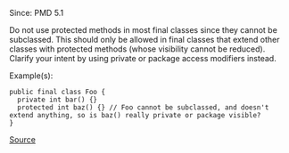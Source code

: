 Since: PMD 5.1

Do not use protected methods in most final classes since they cannot be subclassed. This should 
only be allowed in final classes that extend other classes with protected methods (whose
visibility cannot be reduced). Clarify your intent by using private or package access modifiers instead.

Example(s):
```
public final class Foo {
  private int bar() {}
  protected int baz() {} // Foo cannot be subclassed, and doesn't extend anything, so is baz() really private or package visible? 
}
```

[Source](https://pmd.github.io/pmd-5.5.4/pmd-java/rules/java/design.html#AvoidProtectedMethodInFinalClassNotExtending)
